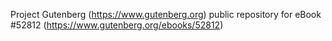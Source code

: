 Project Gutenberg (https://www.gutenberg.org) public repository for
eBook #52812 (https://www.gutenberg.org/ebooks/52812)
